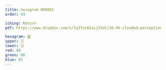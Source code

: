 ```yaml
---
title: hexagram 000001
order: 43

iching: Return
pdf: https://www.dropbox.com/s/5u2fsn62aij53ul/36-46-clouded-perception.pdf?dl=0

hexagram: ䷗
upper: ☷
lower: ☳
red: 00
green: 00
blue: 01
---
```

